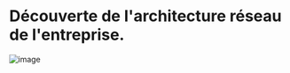 # Découverte de l'architecture réseau de l'entreprise.

![image](https://github.com/MathisCastell/architecture-r-seau/assets/148212506/cb4cf398-840b-4060-9b31-9c6ce68fc092)
